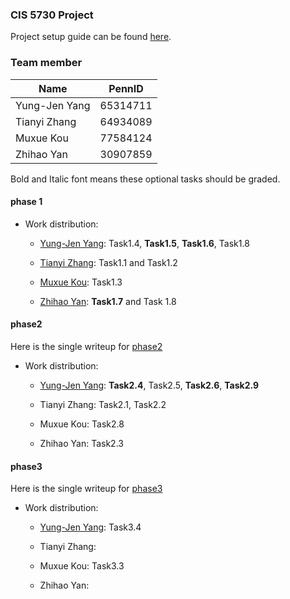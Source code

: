 ### CIS 5730 Project

Project setup guide can be found
[here](https://docs.google.com/document/d/1qzdakHW9SA4m4gXnPNzm7QVoYa_4smfSQ2XxxwJhQFA/edit).

### Team member

| Name          | PennID   |
|---------------|----------|
| Yung-Jen Yang | 65314711 |
| Tianyi Zhang  | 64934089 |
| Muxue Kou     | 77584124 |
| Zhihao Yan    | 30907859 |

Bold and Italic font means these optional tasks should be graded.

#### phase 1

-   Work distribution:

    -   [Yung-Jen Yang](./contributor/README.md): Task1.4, **Task1.5**,
        **Task1.6**, Task1.8

    -   [Tianyi Zhang](./org/README.md): Task1.1 and Task1.2

    -   [Muxue Kou](./org/README.md): Task1.3

    -   [Zhihao Yan](./org/README.md): **Task1.7** and Task 1.8

#### phase2

Here is the single writeup for [phase2](./writeup-phase2.md)

-   Work distribution:

    -   [Yung-Jen Yang](./contributor/README.md): **Task2.4**, Task2.5,
        **Task2.6**, **Task2.9**

    -   Tianyi Zhang: Task2.1, Task2.2

    -   Muxue Kou: Task2.8

    -   Zhihao Yan: Task2.3

#### phase3

Here is the single writeup for [phase3](./writeup-phase3.md)

-   Work distribution:

    -   [Yung-Jen Yang](./contributor/README.md): Task3.4

    -   Tianyi Zhang: 

    -   Muxue Kou: Task3.3

    -   Zhihao Yan: 
